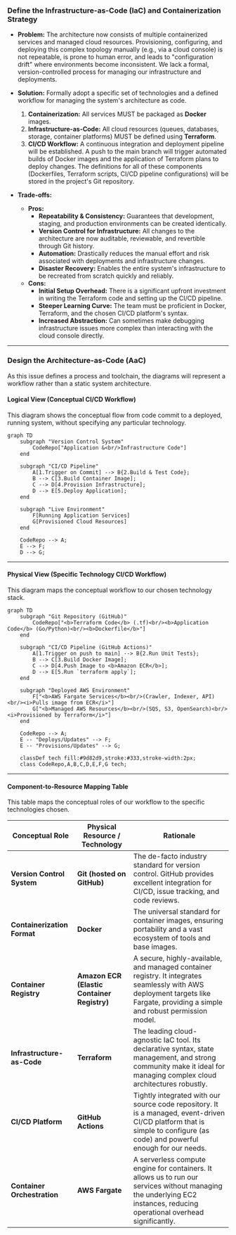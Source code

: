 ### **Define the Infrastructure-as-Code (IaC) and Containerization Strategy**

*   **Problem:** The architecture now consists of multiple containerized services and managed cloud resources. Provisioning, configuring, and deploying this complex topology manually (e.g., via a cloud console) is not repeatable, is prone to human error, and leads to "configuration drift" where environments become inconsistent. We lack a formal, version-controlled process for managing our infrastructure and deployments.

*   **Solution:** Formally adopt a specific set of technologies and a defined workflow for managing the system's architecture as code.
    1.  **Containerization:** All services MUST be packaged as **Docker** images.
    2.  **Infrastructure-as-Code:** All cloud resources (queues, databases, storage, container platforms) MUST be defined using **Terraform**.
    3.  **CI/CD Workflow:** A continuous integration and deployment pipeline will be established. A push to the main branch will trigger automated builds of Docker images and the application of Terraform plans to deploy changes.
    The definitions for all of these components (Dockerfiles, Terraform scripts, CI/CD pipeline configurations) will be stored in the project's Git repository.

*   **Trade-offs:**
    *   **Pros:**
        *   **Repeatability & Consistency:** Guarantees that development, staging, and production environments can be created identically.
        *   **Version Control for Infrastructure:** All changes to the architecture are now auditable, reviewable, and revertible through Git history.
        *   **Automation:** Drastically reduces the manual effort and risk associated with deployments and infrastructure changes.
        *   **Disaster Recovery:** Enables the entire system's infrastructure to be recreated from scratch quickly and reliably.
    *   **Cons:**
        *   **Initial Setup Overhead:** There is a significant upfront investment in writing the Terraform code and setting up the CI/CD pipeline.
        *   **Steeper Learning Curve:** The team must be proficient in Docker, Terraform, and the chosen CI/CD platform's syntax.
        *   **Increased Abstraction:** Can sometimes make debugging infrastructure issues more complex than interacting with the cloud console directly.

---

### **Design the Architecture-as-Code (AaC)**

As this issue defines a process and toolchain, the diagrams will represent a workflow rather than a static system architecture.

#### **Logical View (Conceptual CI/CD Workflow)**

This diagram shows the conceptual flow from code commit to a deployed, running system, without specifying any particular technology.

```mermaid
graph TD
    subgraph "Version Control System"
        CodeRepo["Application &<br/>Infrastructure Code"]
    end

    subgraph "CI/CD Pipeline"
        A[1.Trigger on Commit] --> B{2.Build & Test Code};
        B --> C[3.Build Container Image];
        C --> D[4.Provision Infrastructure];
        D --> E[5.Deploy Application];
    end

    subgraph "Live Environment"
        F[Running Application Services]
        G[Provisioned Cloud Resources]
    end

    CodeRepo --> A;
    E --> F;
    D --> G;
```

---

#### **Physical View (Specific Technology CI/CD Workflow)**

This diagram maps the conceptual workflow to our chosen technology stack.

```mermaid
graph TD
    subgraph "Git Repository (GitHub)"
        CodeRepo["<b>Terraform Code</b> (.tf)<br/><b>Application Code</b> (Go/Python)<br/><b>Dockerfile</b>"]
    end

    subgraph "CI/CD Pipeline (GitHub Actions)"
        A[1.Trigger on push to main] --> B{2.Run Unit Tests};
        B --> C[3.Build Docker Image];
        C --> D[4.Push Image to <b>Amazon ECR</b>];
        D --> E[5.Run `terraform apply`];
    end
    
    subgraph "Deployed AWS Environment"
        F["<b>AWS Fargate Services</b><br/>(Crawler, Indexer, API)<br/><i>Pulls image from ECR</i>"]
        G["<b>Managed AWS Resources</b><br/>(SQS, S3, OpenSearch)<br/><i>Provisioned by Terraform</i>"]
    end

    CodeRepo --> A;
    E -- "Deploys/Updates" --> F;
    E -- "Provisions/Updates" --> G;

    classDef tech fill:#9d82d9,stroke:#333,stroke-width:2px;
    class CodeRepo,A,B,C,D,E,F,G tech;
```

---

#### **Component-to-Resource Mapping Table**

This table maps the conceptual roles of our workflow to the specific technologies chosen.

| Conceptual Role              | Physical Resource / Technology             | Rationale                                                                                                                                                             |
| ---------------------------- | ------------------------------------------ | --------------------------------------------------------------------------------------------------------------------------------------------------------------------- |
| **Version Control System**   | **Git (hosted on GitHub)**                 | The de-facto industry standard for version control. GitHub provides excellent integration for CI/CD, issue tracking, and code reviews.                                  |
| **Containerization Format**  | **Docker**                                 | The universal standard for container images, ensuring portability and a vast ecosystem of tools and base images.                                                      |
| **Container Registry**       | **Amazon ECR (Elastic Container Registry)**| A secure, highly-available, and managed container registry. It integrates seamlessly with AWS deployment targets like Fargate, providing a simple and robust permission model. |
| **Infrastructure-as-Code**   | **Terraform**                              | The leading cloud-agnostic IaC tool. Its declarative syntax, state management, and strong community make it ideal for managing complex cloud architectures robustly.      |
| **CI/CD Platform**           | **GitHub Actions**                         | Tightly integrated with our source code repository. It is a managed, event-driven CI/CD platform that is simple to configure (as code) and powerful enough for our needs. |
| **Container Orchestration**  | **AWS Fargate**                            | A serverless compute engine for containers. It allows us to run our services without managing the underlying EC2 instances, reducing operational overhead significantly.     |
